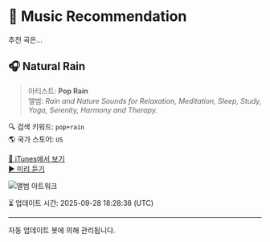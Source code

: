 
# 🎵 Music Recommendation

추천 곡은...

## 🎧 Natural Rain  
> 아티스트: **Pop Rain**  
> 앨범: _Rain and Nature Sounds for Relaxation, Meditation, Sleep, Study, Yoga, Serenity, Harmony and Therapy._  

🔍 검색 키워드: `pop+rain`  
🌎 국가 스토어: `US`

[🔗 iTunes에서 보기](https://music.apple.com/us/album/natural-rain/1038504469?i=1038504566&uo=4)  
[▶️ 미리 듣기](https://audio-ssl.itunes.apple.com/itunes-assets/AudioPreview115/v4/4b/fd/49/4bfd493f-0d5d-f060-d14d-03c2e1c59856/mzaf_9296951853192500149.plus.aac.p.m4a)

![앨범 아트워크](https://is1-ssl.mzstatic.com/image/thumb/Music124/v4/41/42/b6/4142b67d-d058-7e02-e7b3-ba445a320e39/mzm.eblmhqec.jpg/100x100bb.jpg)

⏳ 업데이트 시간: 2025-09-28 18:28:38 (UTC)

---
자동 업데이트 봇에 의해 관리됩니다.
